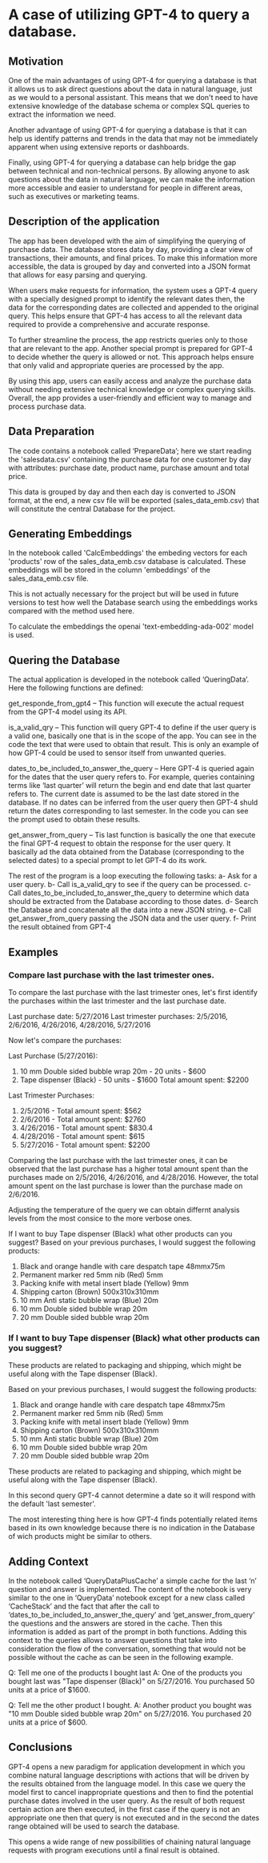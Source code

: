 # A case of utilizing GPT-4 to query a database.
## Motivation
One of the main advantages of using GPT-4 for querying a database is that it allows us to ask direct questions about the data in natural language, just as we would to a personal assistant. This means that we don't need to have extensive knowledge of the database schema or complex SQL queries to extract the information we need.

Another advantage of using GPT-4 for querying a database is that it can help us identify patterns and trends in the data that may not be immediately apparent when using extensive reports or dashboards.

Finally, using GPT-4 for querying a database can help bridge the gap between technical and non-technical persons. By allowing anyone to ask questions about the data in natural language, we can make the information more accessible and easier to understand for people in different areas, such as executives or marketing teams.

## Description of the application

The app has been developed with the aim of simplifying the querying of purchase data. The database stores data by day, providing a clear view of transactions, their amounts, and final prices. To make this information more accessible, the data is grouped by day and converted into a JSON format that allows for easy parsing and querying.

When users make requests for information, the system uses a GPT-4 query with a specially designed prompt to identify the relevant dates then, the data for the corresponding dates are collected and appended to the original query. This helps ensure that GPT-4 has access to all the relevant data required to provide a comprehensive and accurate response.

To further streamline the process, the app restricts queries only to those that are relevant to the app. Another special prompt is prepared for GPT-4 to decide whether the query is allowed or not. This approach helps ensure that only valid and appropriate queries are processed by the app.

By using this app, users can easily access and analyze the purchase data without needing extensive technical knowledge or complex querying skills. Overall, the app provides a user-friendly and efficient way to manage and process purchase data.


## Data Preparation

The code contains a notebook called ‘PrepareData’; here we start reading the 'salesdata.csv' containing the purchase data for one customer by day with attributes: purchase date, product name, purchase amount and total price.

This data is grouped by day and then each day is converted to JSON format, at the end, a new csv file will be exported (sales_data_emb.csv) that will constitute the central Database for the project.


## Generating Embeddings

In the notebook called 'CalcEmbeddings' the embeding vectors for each 'products' row of the sales_data_emb.csv database is calculated. These embeddings will be stored in the column 'embeddings' of the sales_data_emb.csv file.

This is not actually necessary for the project but will be used in future versions to test how well the Database search using the embeddings works compared with the method used here.

To calculate the embeddings the openai 'text-embedding-ada-002' model is used.


## Quering the Database

The actual application is developed in the notebook called ‘QueringData’. Here the following functions are defined:

get_responde_from_gpt4 – This function will execute the actual request from the GPT-4 model using its API.

is_a_valid_qry – This function will query GPT-4 to define if the user query is a valid one, basically one that is in the scope of the app. You can see in the code the text that were used to obtain that result. This is only an example of how GPT-4 could be used to sensor itself from unwanted queries.

dates_to_be_included_to_answer_the_query – Here GPT-4 is queried again for the dates that the user query refers to. For example, queries containing terms like ‘last quarter’ will return the begin and end date that last quarter refers to. The current date is assumed to be the last date stored in the database. If no dates can be inferred from the user query then GPT-4 shuld return the dates corresponding to last semester. In the code you can see the prompt used to obtain these results.

get_answer_from_query – Tis last function is basically the one that execute the final GPT-4 request to obtain the response for the user query. It basically ad the data obtained from the Database (corresponding to the selected dates) to a special prompt to let GPT-4 do its work.

The rest of the program is a loop executing the following tasks:
a-	Ask for a user query.
b-	Call is_a_valid_qry to see if the query can be processed.
c-	Call dates_to_be_included_to_answer_the_query to determine which data should be extracted from the Database according to those dates.
d-	Search the Database and concatenate all the data into a new JSON string.
e-	Call get_answer_from_query passing the JSON data and the user query.
f-	Print the result obtained from GPT-4


## Examples

### Compare last purchase with the last trimester ones.

To compare the last purchase with the last trimester ones, let's first identify the purchases within the last trimester and the last purchase date.

Last purchase date: 5/27/2016
Last trimester purchases: 2/5/2016, 2/6/2016, 4/26/2016, 4/28/2016, 5/27/2016

Now let's compare the purchases:

Last Purchase (5/27/2016):
1. 10 mm Double sided bubble wrap 20m - 20 units - $600
2. Tape dispenser (Black) - 50 units - $1600
Total amount spent: $2200

Last Trimester Purchases:
1. 2/5/2016 - Total amount spent: $562
2. 2/6/2016 - Total amount spent: $2760
3. 4/26/2016 - Total amount spent: $830.4
4. 4/28/2016 - Total amount spent: $615
5. 5/27/2016 - Total amount spent: $2200

Comparing the last purchase with the last trimester ones, it can be observed that the last purchase has a higher total amount spent than the purchases made on 2/5/2016, 4/26/2016, and 4/28/2016. However, the total amount spent on the last purchase is lower than the purchase made on 2/6/2016.

Adjusting the temperature of the query we can obtain differnt analysis levels from the most consice to the more verbose ones.

If I want to buy Tape dispenser (Black) what other products can you suggest?
Based on your previous purchases, I would suggest the following products:

1. Black and orange handle with care despatch tape 48mmx75m
2. Permanent marker red 5mm nib (Red) 5mm
3. Packing knife with metal insert blade (Yellow) 9mm
4. Shipping carton (Brown) 500x310x310mm
5. 10 mm Anti static bubble wrap (Blue) 20m
6. 10 mm Double sided bubble wrap 20m
7. 20 mm Double sided bubble wrap 20m

### If I want to buy Tape dispenser (Black) what other products can you suggest?

These products are related to packaging and shipping, which might be useful along with the Tape dispenser (Black).

Based on your previous purchases, I would suggest the following products:

1. Black and orange handle with care despatch tape 48mmx75m
2. Permanent marker red 5mm nib (Red) 5mm
3. Packing knife with metal insert blade (Yellow) 9mm
4. Shipping carton (Brown) 500x310x310mm
5. 10 mm Anti static bubble wrap (Blue) 20m
6. 10 mm Double sided bubble wrap 20m
7. 20 mm Double sided bubble wrap 20m

These products are related to packaging and shipping, which might be useful along with the Tape dispenser (Black).

In this second query GPT-4 cannot determine a date so it will respond with the default  'last semester'.

The most interesting thing here is how GPT-4 finds potentially related items based in its own knowledge because there is no indication in the Database of wich products might be similar to others.

## Adding Context

In the notebook called ‘QueryDataPlusCache’ a simple cache for the last ‘n’ question and answer is implemented. The content of the notebook is very similar to the one in ‘QueryData’ notebook except for a new class called ‘CacheStack’ and the fact that after the call to ‘dates_to_be_included_to_answer_the_query’ and ‘get_answer_from_query’ the questions and the answers are stored in the cache. Then this information is added as part of the prompt in both functions.
Adding this context to the queries allows to answer questions that take into consideration the flow of the conversation, something that would not be possible without the cache as can be seen in the following example. 

Q: Tell me one of the products I bought last
A: One of the products you bought last was "Tape dispenser (Black)" on 5/27/2016. You purchased 50 units at a price of $1600.

Q: Tell me the other product I bought.
A: Another product you bought was "10 mm Double sided bubble wrap 20m" on 5/27/2016. You purchased 20 units at a price of $600.


## Conclusions

GPT-4 opens a new paradigm for application development in which you combine natural language descriptions with actions that will be driven by the results obtained from the language model. In this case we query the model first to cancel inappropriate questions and then to find the potential purchase dates involved in the user query. As the result of both request certain action are then executed, in the first case if the query is not an appropriate one then that query is not executed and in the second the dates range obtained will be used to search the database.

This opens a wide range of new possibilities of chaining natural language requests with program executions until a final result is obtained.












